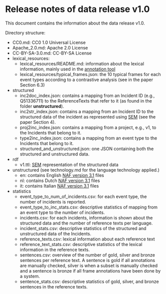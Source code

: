 # Release notes of data release v1.0

This document contains the information about the data release v1.0.

Directory structure:
* CC0.md: CC0 1.0 Universal License
* Apache_2.0.md: Apache 2.0 License
* CC-BY-SA-3.0.md: CC-BY-SA License
* lexical_resources: 
    * lexical_resources/README.md: information about the lexical information, mainly used in the [annotation tool](https://github.com/cltl/frame-annotation-tool)
    * lexical_resources/typical_frames.json: the 10 typical frames for each event types according to a contrastive analysis (see in the paper Section 6.3)
* structured
    * inc2doc_index.json: contains a mapping from an Incident ID (e.g., Q51336711) to the ReferenceTexts that refer to it (as found in the folder **unstructured**).
    * inc2str_index.json: contains a mapping from an Incident ID to the structured data of the incident as represented using [SEM](https://semanticweb.cs.vu.nl/2009/11/sem/) (see the paper Section 4).
    * proj2inc_index.json: contains a mapping from a project, e.g., v1, to the Incidents that belong to it.
    * type2inc_index.json: contains a mapping from an event type to the Incidents that belong to it.
    * structured_and_unstructured.json: one JSON containing both the structured and unstructured data.
* rdf
    * v1.ttl: [SEM](https://semanticweb.cs.vu.nl/2009/11/sem/) representation of the structured data
* unstructured (see technology.md for the language technology applied.)
    * en: contains English [NAF version 3.1](https://github.com/newsreader/NAF) files
    * nl: contains Dutch [NAF version 3.1](https://github.com/newsreader/NAF) files
    * it: contains Italian [NAF version 3.1](https://github.com/newsreader/NAF) files
* statistics
    * event_type_to_num_of_incidents.csv: for each event type, the number of incidents is reported.
    * event_type_to_inc_stats.csv: descriptive statistics of mapping from an event type to the number of incidents.
    * incidents.csv: for each incidents, information is shown about the structured data and the number of reference texts per language.
    * incident_stats.csv: descriptive statistics of the structured and unstructured data of the Incidents.
    * reference_texts.csv: lexical information about each reference text
    * reference_text_stats.csv: descriptive statistics of the lexical information in the reference texts.
    * sentences.csv: overview of the number of gold, silver and bronze sentences per reference text. A sentence is gold if all annotations are manually checked, silver is when a subset is manually checked and a sentence is bronze if all frame annotations have been done by a system.
    * sentence_stats.csv: descriptive statistics of gold, silver, and bronze sentences in the reference texts.